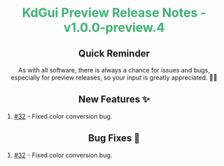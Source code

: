 <h1 align="center" style="color: mediumseagreen;font-weight: bold;">
KdGui Preview Release Notes - v1.0.0-preview.4
</h1>

<h2 align="center" style="font-weight: bold;">Quick Reminder</h2>

<div align="center">

As with all software, there is always a chance for issues and bugs, especially for preview releases, so your input is greatly appreciated. 🙏🏼
</div>

<h2 align="center" style="font-weight: bold;">New Features ✨</h2>

1. [#32](https://github.com/KinsonDigital/KdGui/issues/32) - Fixed color conversion bug.

<h2 align="center" style="font-weight: bold;">Bug Fixes 🐛</h2>

1. [#32](https://github.com/KinsonDigital/KdGui/issues/32) - Fixed color conversion bug.
